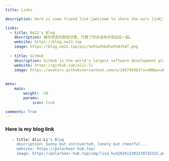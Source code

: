 ```yaml
---
title: Links

description: Here is some friend link 🥰welcome to share the ours link🤗

links:
  - title: No22's Blog
    description: 被你改变的那部分我，代替了你永远地与我站在一起。
    website: https://blog.no22.top
    image: https://blog.no22.top/pic/%e5%a4%b4%e5%83%8f.png
    
  - title: GitHub
    description: GitHub is the world's largest software development platform.
    website: https://github.com/alic-li
    image: https://avatars.githubusercontent.com/u/105795983?s=400&u=ab5e0acc495500fbb0abacf22bde039f92657be9&v=4
  
 
menu:
    main: 
        weight: -50
        params:
            icon: link

comments: True
---
```


### Here is my blog link
```bash     
   - title: Alic-Li's Blog
     description: Sunny but introverted, lonely but cheerful...
     website: https://polarbear-hub.top/
     image: https://polarbear-hub.top/img/lisa_hu4292613303378735325.png
```
